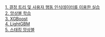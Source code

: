 [1. 결정 트리 및 사용자 행동 인식데이터를 이용한 실습](https://github.com/kimbyeolhee/TIL/blob/main/Classification/%EA%B2%B0%EC%A0%95%20%ED%8A%B8%EB%A6%AC%20%EB%B0%8F%20%EC%82%AC%EC%9A%A9%EC%9E%90%20%ED%96%89%EB%8F%99%20%EC%9D%B8%EC%8B%9D%EB%8D%B0%EC%9D%B4%ED%84%B0%EB%A5%BC%20%EC%9D%B4%EC%9A%A9%ED%95%9C%20%EC%8B%A4%EC%8A%B5.ipynb)<br/>
[2. 앙상블 학습](https://github.com/kimbyeolhee/TIL/blob/main/Classification/%EC%95%99%EC%83%81%EB%B8%94%20%ED%95%99%EC%8A%B5_%20RandomForest_GBM.ipynb)<br/>
[3. XGBoost](https://github.com/kimbyeolhee/TIL/blob/main/Classification/XGBoost.ipynb)<br/>
[4. LightGBM](https://github.com/kimbyeolhee/TIL/blob/main/Classification/LightGBM.ipynb)<br/>
[5. 스태킹 앙상블]()<br/>
